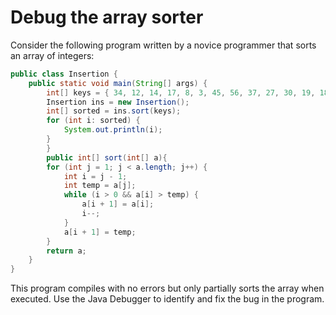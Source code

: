 # Debug the array sorter

Consider the following program written by a novice programmer that sorts an array of integers:

```java
public class Insertion {
    public static void main(String[] args) {
        int[] keys = { 34, 12, 14, 17, 8, 3, 45, 56, 37, 27, 30, 19, 18, 53, 24 };
        Insertion ins = new Insertion();
        int[] sorted = ins.sort(keys);
        for (int i: sorted) {
            System.out.println(i);
        }
        }
        public int[] sort(int[] a){
        for (int j = 1; j < a.length; j++) {
            int i = j - 1;
            int temp = a[j];
            while (i > 0 && a[i] > temp) {
                a[i + 1] = a[i];
                i--;
            }
            a[i + 1] = temp;
        }
        return a;
    }
}
```

This program compiles with no errors but only partially sorts the array when executed. Use the Java Debugger to identify and fix the bug in the program.